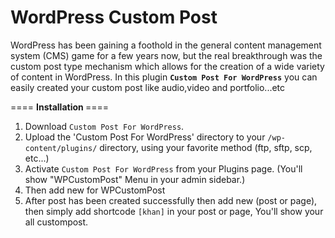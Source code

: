 # WordPress Custom Post
WordPress has been gaining a foothold in the general content management system (CMS) game for a few years now, but the real breakthrough was the custom post type mechanism which allows for the creation of a wide variety of content in WordPress.  In this plugin <code><b>Custom Post For WordPress</b></code> you can easily created your custom post like audio,video and portfolio...etc


==== <b>Installation </b>====

1. Download <code>Custom Post For WordPress</code>.
2. Upload the 'Custom Post For WordPress' directory to your <code>/wp-content/plugins/</code> directory, using your favorite method (ftp, sftp, scp, etc...)
3. Activate <code>Custom Post For WordPress</code> from your Plugins page. (You'll show "WPCustomPost" Menu in your admin sidebar.)
4. Then add new for WPCustomPost
5. After post has been created successfully then add new (post or page), then simply add shortcode <code>[khan]</code> in your post or page, You'll show your all custompost.

